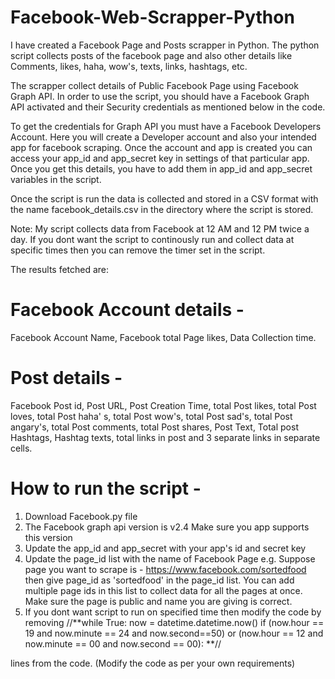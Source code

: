 # Facebook-Web-Scrapper-Python
I have created a Facebook Page and Posts scrapper in Python. The python script collects posts of the facebook page and also other details like Comments, likes, haha, wow's, texts, links, hashtags, etc.

The scrapper collect details of Public Facebook Page using Facebook Graph API. In order to use the script, you should have a Facebook Graph API activated and their Security credentials as mentioned below in the code.

To get the credentials for Graph API you must have a Facebook Developers Account. Here you will create a Developer account and also your intended app for facebook scraping. Once the account and app is created you can access your app_id and app_secret key in settings of that particular app. Once you get this details, you have to add them in app_id and app_secret variables in the script.

Once the script is run the data is collected and stored in a CSV format with the name facebook_details.csv in the directory where the script is stored.

Note: My script collects data from Facebook at 12 AM and 12 PM twice a day. If you dont want the script to continously run and collect data at specific times then you can remove the timer set in the script.

The results fetched are: 

# Facebook Account details - 
  Facebook Account Name, Facebook total Page likes, Data Collection time.
# Post details - 
  Facebook Post id, Post URL, Post Creation Time, total Post likes, total Post loves, total Post haha' s, total Post wow's, total Post sad's, total Post angary's, total Post comments, total Post shares, Post Text, Total post Hashtags, Hashtag texts, total links in post and 3 separate links in separate cells.
  
# How to run the script -
1. Download Facebook.py file 
2. The Facebook graph api version is v2.4 Make sure you app supports this version
3. Update the app_id and app_secret with your app's id and secret key
4. Update the page_id list with the name of Facebook Page e.g. Suppose page you want to scrape is - https://www.facebook.com/sortedfood then give page_id as 'sortedfood' in the page_id list. You can add multiple page ids in this list to collect data for all the pages at once. Make sure the page is public and name you are giving is correct.
5. If you dont want script to run on specified time then modify the code by removing 
//**while True:
  now = datetime.datetime.now()
    if (now.hour == 19 and now.minute == 24 and now.second==50) or (now.hour == 12 and now.minute == 00 and now.second == 00): **//
    
lines from the code. (Modify the code as per your own requirements)
